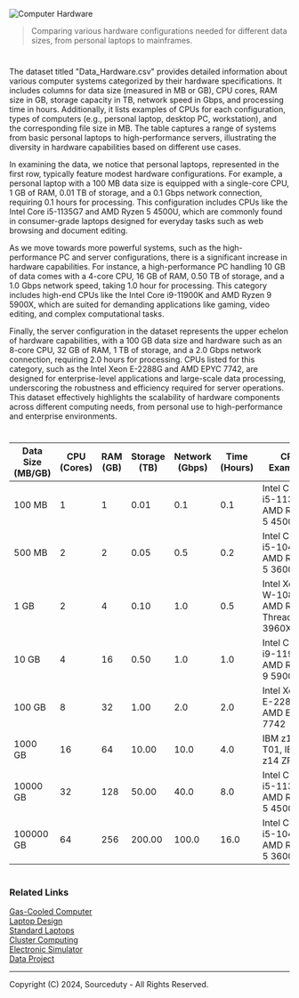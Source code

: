 ![Computer Hardware](https://github.com/sourceduty/Data_Hardware/assets/123030236/3eaec674-c4a9-42ef-a0c7-c126fb4f5efb)

> Comparing various hardware configurations needed for different data sizes, from personal laptops to mainframes.

#

The dataset titled "Data_Hardware.csv" provides detailed information about various computer systems categorized by their hardware specifications. It includes columns for data size (measured in MB or GB), CPU cores, RAM size in GB, storage capacity in TB, network speed in Gbps, and processing time in hours. Additionally, it lists examples of CPUs for each configuration, types of computers (e.g., personal laptop, desktop PC, workstation), and the corresponding file size in MB. The table captures a range of systems from basic personal laptops to high-performance servers, illustrating the diversity in hardware capabilities based on different use cases.

In examining the data, we notice that personal laptops, represented in the first row, typically feature modest hardware configurations. For example, a personal laptop with a 100 MB data size is equipped with a single-core CPU, 1 GB of RAM, 0.01 TB of storage, and a 0.1 Gbps network connection, requiring 0.1 hours for processing. This configuration includes CPUs like the Intel Core i5-1135G7 and AMD Ryzen 5 4500U, which are commonly found in consumer-grade laptops designed for everyday tasks such as web browsing and document editing.

As we move towards more powerful systems, such as the high-performance PC and server configurations, there is a significant increase in hardware capabilities. For instance, a high-performance PC handling 10 GB of data comes with a 4-core CPU, 16 GB of RAM, 0.50 TB of storage, and a 1.0 Gbps network speed, taking 1.0 hour for processing. This category includes high-end CPUs like the Intel Core i9-11900K and AMD Ryzen 9 5900X, which are suited for demanding applications like gaming, video editing, and complex computational tasks.

Finally, the server configuration in the dataset represents the upper echelon of hardware capabilities, with a 100 GB data size and hardware such as an 8-core CPU, 32 GB of RAM, 1 TB of storage, and a 2.0 Gbps network connection, requiring 2.0 hours for processing. CPUs listed for this category, such as the Intel Xeon E-2288G and AMD EPYC 7742, are designed for enterprise-level applications and large-scale data processing, underscoring the robustness and efficiency required for server operations. This dataset effectively highlights the scalability of hardware components across different computing needs, from personal use to high-performance and enterprise environments.

#

| Data Size (MB/GB) | CPU (Cores) | RAM (GB) | Storage (TB) | Network (Gbps) | Time (Hours) |                                       CPU Examples                                    |       Computer Type    | File Size (MB) |
|--------------------|-------------|----------|--------------|----------------|--------------|--------------------------------------------------------------------------------------|------------------------|----------------|
| 100 MB             | 1           | 1        | 0.01         | 0.1            | 0.1          | Intel Core i5-1135G7, AMD Ryzen 5 4500U                                              | Personal Laptop        | 100            |
| 500 MB             | 2           | 2        | 0.05         | 0.5            | 0.2          | Intel Core i5-10400, AMD Ryzen 5 3600                                                | Desktop PC             | 500            |
| 1 GB               | 2           | 4        | 0.10         | 1.0            | 0.5          | Intel Xeon W-10885M, AMD Ryzen Threadripper 3960X                                     | Workstation            | 1024           |
| 10 GB              | 4           | 16       | 0.50         | 1.0            | 1.0          | Intel Core i9-11900K, AMD Ryzen 9 5900X                                              | High-Performance PC    | 10240          |
| 100 GB             | 8           | 32       | 1.00         | 2.0            | 2.0          | Intel Xeon E-2288G, AMD EPYC 7742                                                    | Server                 | 102400         |
| 1000 GB            | 16          | 64       | 10.00        | 10.0           | 4.0          | IBM z15 T01, IBM z14 ZR1                                                             | Mainframe              | 1024000        |
| 10000 GB           | 32          | 128      | 50.00        | 40.0           | 8.0          | Intel Core i5-1135G7, AMD Ryzen 5 4500U                                              | Mainframe                 | 10240000       |
| 100000 GB          | 64          | 256      | 200.00       | 100.0          | 16.0         | Intel Core i5-10400, AMD Ryzen 5 3600                                                | Mainframe                 | 102400000      |

#
### Related Links

[Gas-Cooled Computer](https://github.com/sourceduty/Gas-Cooled_Computer)
<br>
[Laptop Design](https://github.com/sourceduty/Laptop_Design)
<br>
[Standard Laptops](https://github.com/sourceduty/Standard_Laptops)
<br>
[Cluster Computing](https://github.com/sourceduty/Cluster_Computing)
<br>
[Electronic Simulator](https://chatgpt.com/g/g-409Bg1hAQ-electronic-simulator)
<br>
[Data Project](https://chatgpt.com/g/g-Rwc3ikNU7-data-project)

***
Copyright (C) 2024, Sourceduty - All Rights Reserved.
